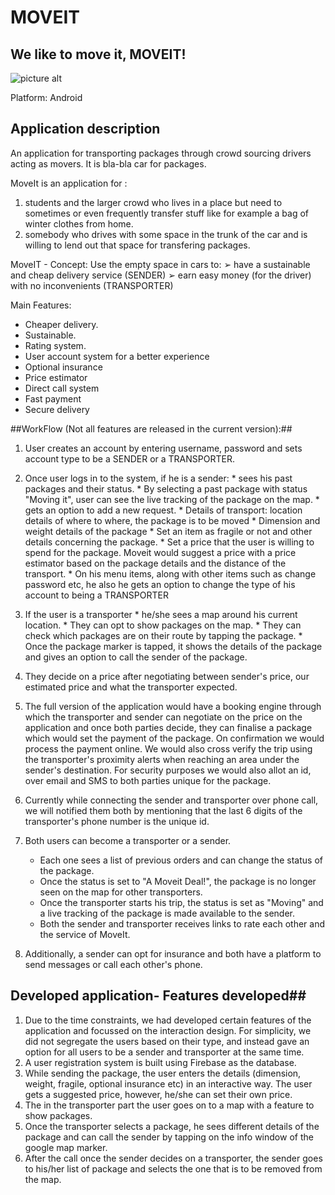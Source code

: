 MOVEIT
===================
We like to move it, MOVEIT!
----

![picture alt](https://gitlab.eurecom.fr/mobserv/fall-2017/blob/develop/moveit/logo/logo.png)

Platform: Android

## Application description ##

An application for transporting packages through crowd sourcing drivers acting as movers. It is bla-bla car for packages.

MoveIt is an application for :
1) students and the larger crowd who lives in a place but need to sometimes or even frequently transfer stuff like for example a bag of winter clothes from home.
2) somebody who drives with some space in the trunk of the car and is willing to lend out that space for transfering packages.


MoveIT - Concept:
Use the empty space in cars to:
➢ have a sustainable and cheap delivery service (SENDER)
➢ earn easy money (for the driver) with no inconvenients (TRANSPORTER)

Main Features:
*	Cheaper delivery.
*	Sustainable.
*	Rating system.
*	User account system for a better experience
*	Optional insurance
*	Price estimator
*	Direct call  system
*	Fast payment
*	Secure delivery

##WorkFlow (Not all features are released in the current version):##

1. User creates an account by entering username, password and sets account type to be a SENDER or a TRANSPORTER.
2. Once user logs in to the system, 
	if he is a sender:
		* sees his past packages and their status.
			* By selecting a past package with status "Moving it", user can see the live tracking of the package on the map.
		* gets an option to add a new request.
			* Details of transport: location details of where to where, the package is to be moved 
			* Dimension and weight details of the package
			* Set an item as fragile or not and other details concerning the package.
			* Set a price that the user is willing to spend for the package. Moveit would suggest a price with a price estimator based on the package details and the distance of the transport.
		* On his menu items, along with other items such as change password etc, he also he gets an option to change the type of his account to being a TRANSPORTER
		
3.	If the user is a transporter
		* he/she sees a map around his current location.
		* They can opt to show packages on the map.
		* They can check which packages are on their route by tapping the package.
		* Once the package marker is tapped, it shows the details of the package and gives an option to call the sender of the package.
		
4.  They decide on a price after negotiating between sender's price, our estimated price and what the transporter expected.

5.	The full version of the application would have a booking engine through which the transporter and sender can negotiate on the price on the application and once both parties decide, they can finalise a package which would set the payment of the package. On confirmation we would process the payment online. We would also cross verify the trip using the transporter's proximity alerts when reaching an area under the sender's destination. For security purposes we would also allot an id, over email and SMS to both parties unique for the package.

6.	Currently while connecting the sender and transporter over phone call, we will notified them both by mentioning that the last 6 digits of the transporter's phone number is the unique id.

7. Both users can become a transporter or a sender.
	* Each one sees a list of previous orders and can change the status of the package.
	* Once the status is set to "A Moveit Deal!", the package is no longer seen on the map for other transporters.
	* Once the transporter starts his trip, the status is set as "Moving" and a live tracking of the package is made available to the sender.
	* Both the sender and transporter receives links to rate each other and the service of MoveIt.
	
8. Additionally, a sender can opt for insurance and both have a platform to send messages or call each other's phone.

## Developed application- Features developed##

1. Due to the time constraints, we had developed certain features of the application and focussed on the interaction design.
For simplicity, we did not segregate the users based on their type, and instead gave an option for all users to be a sender and transporter at the same time.
2. A user registration system is built using Firebase as the database.
3. While sending the package, the user enters the details (dimension, weight, fragile, optional insurance etc) in an interactive way. The user gets a suggested price, however, he/she can set their own price.
4. The in the transporter part the user goes on to a map with a feature to show packages.
5. Once the transporter selects a package, he sees different details of the package and can call the sender by tapping on the info window of the google map marker.
6. After the call once the sender decides on a transporter, the sender goes to his/her list of package and selects the one that is to be removed from the map.
